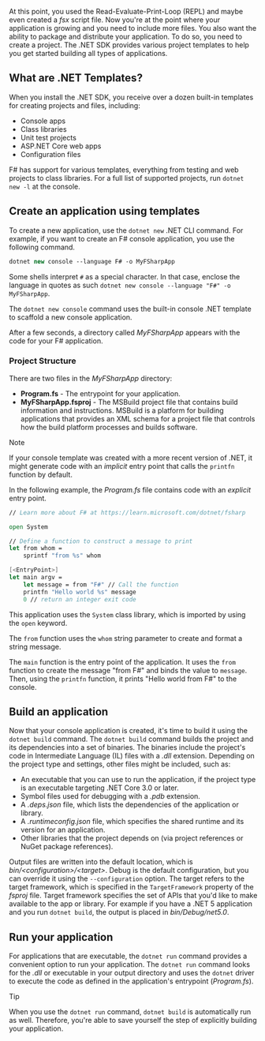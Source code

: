 At this point, you used the Read-Evaluate-Print-Loop (REPL) and maybe even created a *fsx* script file. Now you're at the point where your application is growing and you need to include more files. You also want the ability to package and distribute your application. To do so, you need to create a project. The .NET SDK provides various project templates to help you get started building all types of applications.

## What are .NET Templates?

When you install the .NET SDK, you receive over a dozen built-in templates for creating projects and files, including:

- Console apps
- Class libraries
- Unit test projects
- ASP.NET Core web apps
- Configuration files

F# has support for various templates, everything from testing and web projects to class libraries. For a full list of supported projects, run `dotnet new -l` at the console.

## Create an application using templates

To create a new application, use the `dotnet new` .NET CLI command. For example, if you want to create an F# console application, you use the following command.

```fsharp
dotnet new console --language F# -o MyFSharpApp
```

Some shells interpret `#` as a special character. In that case, enclose the language in quotes as such `dotnet new console --language "F#" -o MyFSharpApp`.

The `dotnet new console` command uses the built-in console .NET template to scaffold a new console application.

After a few seconds, a directory called *MyFSharpApp* appears with the code for your F# application.

### Project Structure

There are two files in the *MyFSharpApp* directory:

- **Program.fs** - The entrypoint for your application.
- **MyFSharpApp.fsproj** - The MSBuild project file that contains build information and instructions. MSBuild is a platform for building applications that provides an XML schema for a project file that controls how the build platform processes and builds software.

> [!NOTE]
> If your console template was created with a more recent version of .NET, it might generate code with an *implicit* entry point that calls the `printfn` function by default.

In the following example, the *Program.fs* file contains code with an *explicit* entry point.

```fsharp
// Learn more about F# at https://learn.microsoft.com/dotnet/fsharp

open System

// Define a function to construct a message to print
let from whom =
    sprintf "from %s" whom

[<EntryPoint>]
let main argv =
    let message = from "F#" // Call the function
    printfn "Hello world %s" message
    0 // return an integer exit code
```

This application uses the `System` class library, which is imported by using the `open` keyword.

The `from` function uses the `whom` string parameter to create and format a string message.

The `main` function is the entry point of the application. It uses the `from` function to create the message "from F#" and binds the value to `message`. Then, using the `printfn` function, it prints "Hello world from F#" to the console.

## Build an application

Now that your console application is created, it's time to build it using the `dotnet build` command. The `dotnet build` command builds the project and its dependencies into a set of binaries. The binaries include the project's code in Intermediate Language (IL) files with a *.dll* extension. Depending on the project type and settings, other files might be included, such as:

- An executable that you can use to run the application, if the project type is an executable targeting .NET Core 3.0 or later.
- Symbol files used for debugging with a *.pdb* extension.
- A *.deps.json* file, which lists the dependencies of the application or library.
- A *.runtimeconfig.json* file, which specifies the shared runtime and its version for an application.
- Other libraries that the project depends on (via project references or NuGet package references).

Output files are written into the default location, which is *bin/\<configuration\>/\<target\>*. Debug is the default configuration, but you can override it using the `--configuration` option. The target refers to the target framework, which is specified in the `TargetFramework` property of the *fsproj* file. Target framework specifies the set of APIs that you'd like to make available to the app or library. For example if you have a .NET 5 application and you run `dotnet build`, the output is placed in *bin/Debug/net5.0*.

## Run your application

For applications that are executable, the `dotnet run` command provides a convenient option to run your application. The `dotnet run` command looks for the *.dll* or executable in your output directory and uses the `dotnet` driver to execute the code as defined in the application's entrypoint (*Program.fs*).

> [!TIP]
> When you use the `dotnet run` command, `dotnet build` is automatically run as well. Therefore, you're able to save yourself the step of explicitly building your application.
